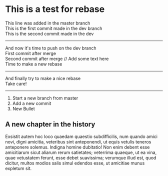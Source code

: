 # This is a test for rebase
This line was added in the master branch     
This is the first commit made in the dev branch      
This is the second commit made in the dev       

---
And now it's time to push on the dev branch     
First commit after merge       
Second commit after merge // Add some text here           
Time to make a new rebase      

---
And finally try to make a nice rebase      
Take care!    

---
1. Start a new branch from master  
2. Add a new commit   
3. New Bullet 

## A new chapter in the history

Exsistit autem hoc loco quaedam quaestio subdifficilis, num quando amici novi, digni amicitia, veteribus sint anteponendi, ut equis vetulis teneros anteponere solemus. Indigna homine dubitatio! Non enim debent esse amicitiarum sicut aliarum rerum satietates; veterrima quaeque, ut ea vina, quae vetustatem ferunt, esse debet suavissima; verumque illud est, quod dicitur, multos modios salis simul edendos esse, ut amicitiae munus expletum sit.


